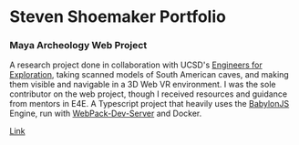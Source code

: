 # Steven Shoemaker Portfolio

### Maya Archeology Web Project

A research project done in collaboration with UCSD's [Engineers for Exploration](https://e4e.ucsd.edu/maya-archaeology), taking scanned models of South American caves, and making them visible and navigable in a 3D Web VR environment. I was the sole contributor on the web project, though I received resources and guidance from mentors in E4E. A Typescript project that heavily uses the [BabylonJS](https://www.babylonjs.com/) Engine, run with [WebPack-Dev-Server](https://webpack.js.org/configuration/dev-server/) and Docker.

[Link](https://github.com/ucsdsteveshoe/Maya_Archeology_Web)